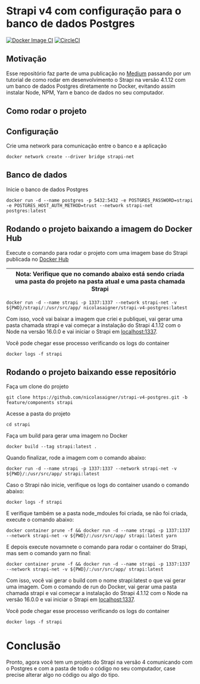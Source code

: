 # Strapi v4 com configuração para o banco de dados Postgres 

[![Docker Image CI](https://github.com/nicolasaigner/strapi-v4-postgres/actions/workflows/build_push_docker.yml/badge.svg)](https://github.com/nicolasaigner/strapi-v4-postgres/actions/workflows/build_push_docker.yml)
[![CircleCI](https://dl.circleci.com/status-badge/img/gh/nicolasaigner/strapi-v4-postgres/tree/main.svg?style=svg)](https://dl.circleci.com/status-badge/redirect/gh/nicolasaigner/strapi-v4-postgres/tree/main)

## Motivação

Esse repositório faz parte de uma publicação no [Medium](https://medium.com/@nicolasaigner/strapi-4-com-postgres-no-docker-4a0b507e30c8) passando por um tutorial de como rodar em desenvolvimento o Strapi na versão 4.1.12 com um banco de dados Postgres diretamente no Docker, evitando assim instalar Node, NPM, Yarn e banco de dados no seu computador.

## Como rodar o projeto


## Configuração

Crie uma network para comunicação entre o banco e a aplicação

```
docker network create --driver bridge strapi-net
```

## Banco de dados

Inicie o banco de dados Postgres

```
docker run -d --name postgres -p 5432:5432 -e POSTGRES_PASSWORD=strapi -e POSTGRES_HOST_AUTH_METHOD=trust --network strapi-net postgres:latest
```

## Rodando o projeto baixando a imagem do Docker Hub

Execute o comando para rodar o projeto com uma imagem base do Strapi publicada no [Docker Hub](https://hub.docker.com/repository/docker/nicolasaigner/strapi-v4-postgres)

| Nota: Verifique que no comando abaixo está sendo criada uma pasta do projeto na pasta atual e uma pasta chamada Strapi |
| --- |

```
docker run -d --name strapi -p 1337:1337 --network strapi-net -v ${PWD}/strapi/:/usr/src/app/ nicolasaigner/strapi-v4-postgres:latest

```

Com isso, você vai baixar a imagem que criei e publiquei, vai gerar uma pasta chamada strapi e vai começar a instalação do Strapi 4.1.12 com o Node na versão 16.0.0 e vai iniciar o Strapi em [localhost:1337](http://localhost:1337).

Você pode chegar esse processo verificando os logs do container

```
docker logs -f strapi
```

## Rodando o projeto baixando esse repositório

Faça um clone do projeto

```
git clone https://github.com/nicolasaigner/strapi-v4-postgres.git -b feature/components strapi
```

Acesse a pasta do projeto

```
cd strapi
```

Faça um build para gerar uma imagem no Docker

```
docker build --tag strapi:latest .
```

Quando finalizar, rode a imagem com o comando abaixo:

```
docker run -d --name strapi -p 1337:1337 --network strapi-net -v ${PWD}/:/usr/src/app/ strapi:latest
```

Caso o Strapi não inicie, verifique os logs do container usando o comando abaixo:

```
docker logs -f strapi
```

E verifique também se a pasta node_mdoules foi criada, se não foi criada, execute o comando abaixo:

```
docker container prune -f && docker run -d --name strapi -p 1337:1337 --network strapi-net -v ${PWD}/:/usr/src/app/ strapi:latest yarn
```

E depois execute novamnete o comando para rodar o container do Strapi, mas sem o comando yarn no final:

```
docker container prune -f && docker run -d --name strapi -p 1337:1337 --network strapi-net -v ${PWD}/:/usr/src/app/ strapi:latest
```

Com isso, você vai gerar o build com o nome strapi:latest o que vai gerar uma imagem. Com o comando de run do Docker, vai gerar uma pasta chamada strapi e vai começar a instalação do Strapi 4.1.12 com o Node na versão 16.0.0 e vai iniciar o Strapi em [localhost:1337](http://localhost:1337).

Você pode chegar esse processo verificando os logs do container

```
docker logs -f strapi
```

# Conclusão

Pronto, agora você tem um projeto do Strapi na versão 4 comunicando com o Postgres e com a pasta de todo o código no seu computador, case precise alterar algo no código ou algo do tipo.
